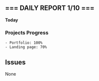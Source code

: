## === DAILY REPORT 1/10 ===

**Today**

### Projects Progress

    - Portfolio: 100%
    - Landing page: 70%

## Issues

None